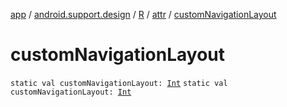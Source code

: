 [app](../../../index.md) / [android.support.design](../../index.md) / [R](../index.md) / [attr](index.md) / [customNavigationLayout](./custom-navigation-layout.md)

# customNavigationLayout

`static val customNavigationLayout: `[`Int`](https://kotlinlang.org/api/latest/jvm/stdlib/kotlin/-int/index.html)
`static val customNavigationLayout: `[`Int`](https://kotlinlang.org/api/latest/jvm/stdlib/kotlin/-int/index.html)